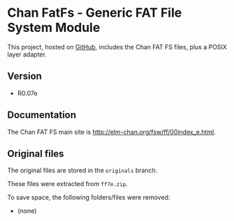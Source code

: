 # Chan FatFs - Generic FAT File System Module

This project, hosted on [GitHub](https://github.com/xpacks),
includes the Chan FAT FS files, plus a POSIX layer adapter.

## Version

* R0.07e

## Documentation

The Chan FAT FS main site is
http://elm-chan.org/fsw/ff/00index_e.html.

## Original files

The original files are stored in the `originals` branch.

These files were extracted from `ff7e.zip`.

To save space, the following folders/files were removed:

* (none)

